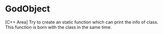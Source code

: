 # GodObject
[C++ Area] Try to create an static function which can print the info of class. This function is born with the class in the same time. 
